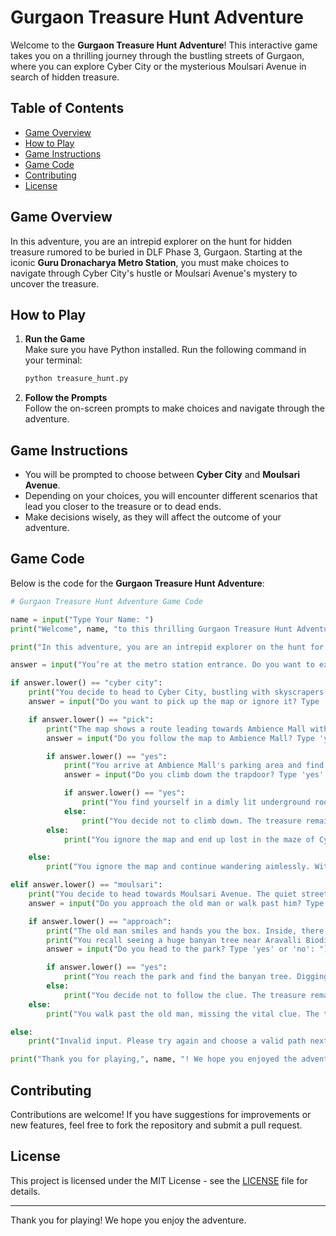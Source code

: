 # Gurgaon Treasure Hunt Adventure

Welcome to the **Gurgaon Treasure Hunt Adventure**! This interactive game takes you on a thrilling journey through the bustling streets of Gurgaon, where you can explore Cyber City or the mysterious Moulsari Avenue in search of hidden treasure.

## Table of Contents

- [Game Overview](#game-overview)
- [How to Play](#how-to-play)
- [Game Instructions](#game-instructions)
- [Game Code](#game-code)
- [Contributing](#contributing)
- [License](#license)

## Game Overview

In this adventure, you are an intrepid explorer on the hunt for hidden treasure rumored to be buried in DLF Phase 3, Gurgaon. Starting at the iconic **Guru Dronacharya Metro Station**, you must make choices to navigate through Cyber City's hustle or Moulsari Avenue's mystery to uncover the treasure.

## How to Play

1. **Run the Game**  
   Make sure you have Python installed. Run the following command in your terminal:
   ```bash
   python treasure_hunt.py
   ```

2. **Follow the Prompts**  
   Follow the on-screen prompts to make choices and navigate through the adventure.

## Game Instructions

- You will be prompted to choose between **Cyber City** and **Moulsari Avenue**.
- Depending on your choices, you will encounter different scenarios that lead you closer to the treasure or to dead ends.
- Make decisions wisely, as they will affect the outcome of your adventure.

## Game Code

Below is the code for the **Gurgaon Treasure Hunt Adventure**:

```python
# Gurgaon Treasure Hunt Adventure Game Code

name = input("Type Your Name: ")
print("Welcome", name, "to this thrilling Gurgaon Treasure Hunt Adventure!")

print("In this adventure, you are an intrepid explorer on the hunt for hidden treasure rumored to be buried in DLF Phase 3, Gurgaon. Starting at the iconic Guru Dronacharya Metro Station, you must make choices to navigate through Cyber City's hustle or Moulsari Avenue's mystery to uncover the treasure. Choose wisely and embrace the challenge!")

answer = input("You’re at the metro station entrance. Do you want to explore Cyber City or head towards Moulsari Avenue? Type 'Cyber City' or 'Moulsari': ")

if answer.lower() == "cyber city":
    print("You decide to head to Cyber City, bustling with skyscrapers and offices. As you wander through the streets, you notice a map sticking out of a planter near a café.")
    answer = input("Do you want to pick up the map or ignore it? Type 'pick' or 'ignore': ")

    if answer.lower() == "pick":
        print("The map shows a route leading towards Ambience Mall with a clue about a secret door near the parking area.")
        answer = input("Do you follow the map to Ambience Mall? Type 'yes' or 'no': ")

        if answer.lower() == "yes":
            print("You arrive at Ambience Mall's parking area and find a hidden lever disguised as a pipe. Pulling it opens a trapdoor!")
            answer = input("Do you climb down the trapdoor? Type 'yes' or 'no': ")

            if answer.lower() == "yes":
                print("You find yourself in a dimly lit underground room. There’s a chest in the center. You open it and find the treasure! Congratulations, you’ve won!")
            else:
                print("You decide not to climb down. The treasure remains undiscovered. Maybe next time!")
        else:
            print("You ignore the map and end up lost in the maze of Cyber City. The treasure hunt ends here.")

    else:
        print("You ignore the map and continue wandering aimlessly. Without a lead, your adventure comes to an uneventful end.")

elif answer.lower() == "moulsari":
    print("You decide to head towards Moulsari Avenue. The quiet streets feel mysterious. You notice an old man sitting on a bench holding a curious-looking box.")
    answer = input("Do you approach the old man or walk past him? Type 'approach' or 'walk': ")

    if answer.lower() == "approach":
        print("The old man smiles and hands you the box. Inside, there’s a riddle: 'To find the gold, follow the bold, under the banyan tree so old.'")
        print("You recall seeing a huge banyan tree near Aravalli Biodiversity Park.")
        answer = input("Do you head to the park? Type 'yes' or 'no': ")

        if answer.lower() == "yes":
            print("You reach the park and find the banyan tree. Digging beneath it, you uncover the hidden treasure chest. Congratulations, you’ve found the treasure!")
        else:
            print("You decide not to follow the clue. The treasure remains hidden, and your adventure ends here.")
    else:
        print("You walk past the old man, missing the vital clue. The treasure hunt comes to an end with no leads.")

else:
    print("Invalid input. Please try again and choose a valid path next time!")

print("Thank you for playing,", name, "! We hope you enjoyed the adventure.")
```

## Contributing

Contributions are welcome! If you have suggestions for improvements or new features, feel free to fork the repository and submit a pull request.

## License

This project is licensed under the MIT License - see the [LICENSE](LICENSE) file for details.

---

Thank you for playing! We hope you enjoy the adventure.
